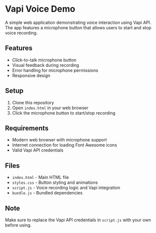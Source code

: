 # Vapi Voice Demo

A simple web application demonstrating voice interaction using Vapi API. The app features a microphone button that allows users to start and stop voice recording.

## Features

- Click-to-talk microphone button
- Visual feedback during recording
- Error handling for microphone permissions
- Responsive design

## Setup

1. Clone this repository
2. Open `index.html` in your web browser
3. Click the microphone button to start/stop recording

## Requirements

- Modern web browser with microphone support
- Internet connection for loading Font Awesome icons
- Valid Vapi API credentials

## Files

- `index.html` - Main HTML file
- `styles.css` - Button styling and animations
- `script.js` - Voice recording logic and Vapi integration
- `bundle.js` - Bundled dependencies

## Note

Make sure to replace the Vapi API credentials in `script.js` with your own before using. 